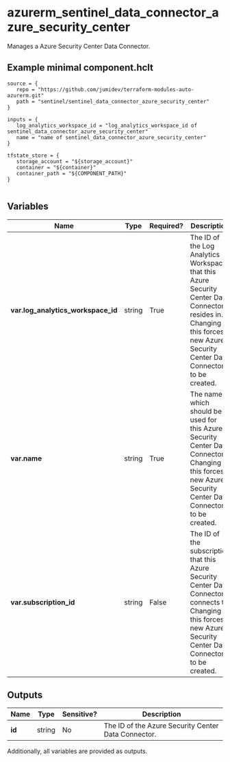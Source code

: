 # azurerm_sentinel_data_connector_azure_security_center

Manages a Azure Security Center Data Connector.

## Example minimal component.hclt

```hcl
source = {
   repo = "https://github.com/jumidev/terraform-modules-auto-azurerm.git" 
   path = "sentinel/sentinel_data_connector_azure_security_center" 
}

inputs = {
   log_analytics_workspace_id = "log_analytics_workspace_id of sentinel_data_connector_azure_security_center" 
   name = "name of sentinel_data_connector_azure_security_center" 
}

tfstate_store = {
   storage_account = "${storage_account}" 
   container = "${container}" 
   container_path = "${COMPONENT_PATH}" 
}


```

## Variables

| Name | Type | Required? |  Description |
| ---- | ---- | --------- |  ----------- |
| **var.log_analytics_workspace_id** | string | True | The ID of the Log Analytics Workspace that this Azure Security Center Data Connector resides in. Changing this forces a new Azure Security Center Data Connector to be created. | 
| **var.name** | string | True | The name which should be used for this Azure Security Center Data Connector. Changing this forces a new Azure Security Center Data Connector to be created. | 
| **var.subscription_id** | string | False | The ID of the subscription that this Azure Security Center Data Connector connects to. Changing this forces a new Azure Security Center Data Connector to be created. | 



## Outputs

| Name | Type | Sensitive? | Description |
| ---- | ---- | --------- | --------- |
| **id** | string | No  | The ID of the Azure Security Center Data Connector. | 

Additionally, all variables are provided as outputs.
